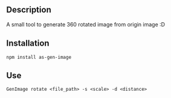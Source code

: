 ## Description

A small tool to generate 360 rotated image from origin image :D

## Installation

```
npm install as-gen-image
```

## Use

```
GenImage rotate <file_path> -s <scale> -d <distance>
```